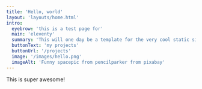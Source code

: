 ```yaml
---
title: 'Hello, world'
layout: 'layouts/home.html'
intro:
  eyebrow: 'this is a test page for'
  main: 'eleventy'
  summary: 'This will one day be a template for the very cool static site generator eleventy.'
  buttonText: 'my projects'
  buttonUrl: '/projects'
  image: '/images/hello.png'
  imageAlt: 'Funny spacepic from pencilparker from pixabay'
---
```


This is super awesome!